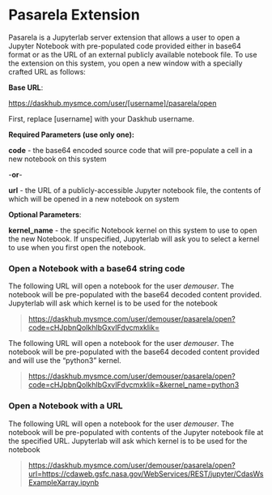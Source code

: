 # Pasarela Extension
Pasarela is a Jupyterlab server extension that allows a user to open a Jupyter Notebook with pre-populated code provided either in base64 format or as the URL of an external publicly available notebook file. To use the extension on this system, you open a new window with a specially crafted URL as follows:

**Base URL**:

https://daskhub.mysmce.com/user/[username]/pasarela/open

First, replace [username] with your Daskhub username.

**Required Parameters (use only one):**

**code** - the base64 encoded source code that will pre-populate a cell in a new notebook on this system

-**or**-

**url** - the URL of a publicly-accessible Jupyter notebook file, the contents of which will be opened in a new notebook on system

**Optional Parameters**:

**kernel_name** - the specific Notebook kernel on this system to use to open the new Notebook. If unspecified, Jupyterlab will ask you to select a kernel to use when you first open the notebook.

### Open a Notebook with a base64 string code
The following URL will open a notebook for the user *demouser*. The notebook will be pre-populated with the base64 decoded content provided. Jupyterlab will ask which kernel is to be used for the notebook

> https://daskhub.mysmce.com/user/demouser/pasarela/open?code=cHJpbnQoIkhlbGxvIFdvcmxkIik=


The following URL will open a notebook for the user *demouser*. The notebook will be pre-populated with the base64 decoded content provided and will use the “python3” kernel.

> https://daskhub.mysmce.com/user/demouser/pasarela/open?code=cHJpbnQoIkhlbGxvIFdvcmxkIik=&kernel_name=python3


### Open a Notebook with a URL
The following URL will open a notebook for the user *demouser*. The notebook will be pre-populated with contents of the Jupyter notebook file at the specified URL. Jupyterlab will ask which kernel is to be used for the notebook

> https://daskhub.mysmce.com/user/demouser/pasarela/open?url=https://cdaweb.gsfc.nasa.gov/WebServices/REST/jupyter/CdasWsExampleXarray.ipynb